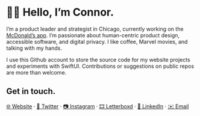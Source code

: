 # 👋🏻 Hello, I’m Connor.

I’m a product leader and strategist in Chicago, currently working on the [McDonald’s app](https://apps.apple.com/us/app/mcdonalds/id922103212). I’m passionate about human-centric product design, accessible software, and digital privacy. I like coffee, Marvel movies, and talking with my hands.

I use this Github account to store the source code for my website projects and experiments with SwiftUI. Contributions or suggestions on public repos are more than welcome.

## Get in touch.

[🌐 Website](https://cnnr.land) · 
[📣 Twitter](https://www.twitter.com/conmas/) · 
[📷 Instagram](https://www.instagram.com/conmas/) · 
[🎞 Letterboxd](https://letterboxd.com/conmas/) · 
[💼 LinkedIn](https://www.linkedin.com/in/cnnrmsn/) · 
[✉️ Email](mailto:connormason@icloud.com)
